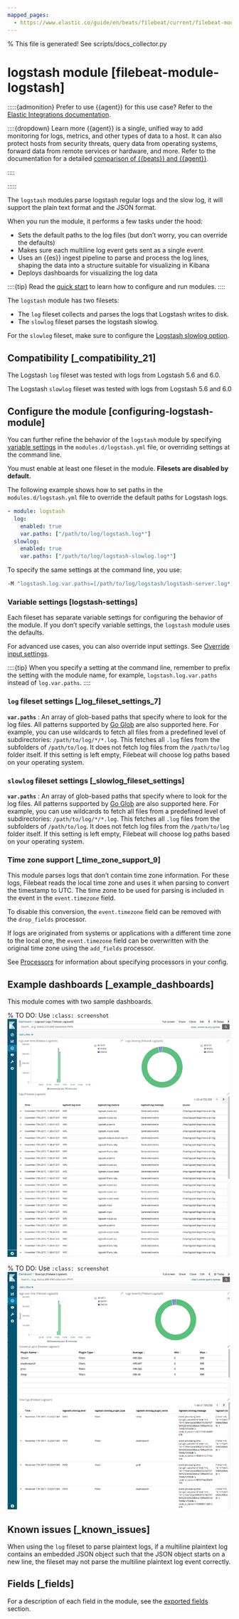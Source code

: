 ```yaml
---
mapped_pages:
  - https://www.elastic.co/guide/en/beats/filebeat/current/filebeat-module-logstash.html
---
```


% This file is generated! See scripts/docs_collector.py

# logstash module [filebeat-module-logstash]

:::::{admonition} Prefer to use {{agent}} for this use case?
Refer to the [Elastic Integrations documentation](integration-docs://reference/logstash/index.md).

::::{dropdown} Learn more
{{agent}} is a single, unified way to add monitoring for logs, metrics, and other types of data to a host. It can also protect hosts from security threats, query data from operating systems, forward data from remote services or hardware, and more. Refer to the documentation for a detailed [comparison of {{beats}} and {{agent}}](docs-content://reference/fleet/index.md).

::::


:::::


The `logstash` modules parse logstash regular logs and the slow log, it will support the plain text format and the JSON format.

When you run the module, it performs a few tasks under the hood:

* Sets the default paths to the log files (but don’t worry, you can override the defaults)
* Makes sure each multiline log event gets sent as a single event
* Uses an {{es}} ingest pipeline to parse and process the log lines, shaping the data into a structure suitable for visualizing in Kibana
* Deploys dashboards for visualizing the log data

::::{tip}
Read the [quick start](/reference/filebeat/filebeat-installation-configuration.md) to learn how to configure and run modules.
::::


The `logstash` module has two filesets:

* The `log` fileset collects and parses the logs that Logstash writes to disk.
* The `slowlog` fileset parses the logstash slowlog.

For the `slowlog` fileset, make sure to configure the [Logstash slowlog option](logstash://reference/logging.md#_slowlog).


## Compatibility [_compatibility_21]

The Logstash `log` fileset was tested with logs from Logstash 5.6 and 6.0.

The Logstash `slowlog` fileset was tested with logs from Logstash 5.6 and 6.0


## Configure the module [configuring-logstash-module]

You can further refine the behavior of the `logstash` module by specifying [variable settings](#logstash-settings) in the `modules.d/logstash.yml` file, or overriding settings at the command line.

You must enable at least one fileset in the module. **Filesets are disabled by default.**

The following example shows how to set paths in the `modules.d/logstash.yml` file to override the default paths for Logstash logs.

```yaml
- module: logstash
  log:
    enabled: true
    var.paths: ["/path/to/log/logstash.log*"]
  slowlog:
    enabled: true
    var.paths: ["/path/to/log/logstash-slowlog.log*"]
```

To specify the same settings at the command line, you use:

```sh
-M "logstash.log.var.paths=[/path/to/log/logstash/logstash-server.log*]" -M "logstash.slowlog.var.paths=[/path/to/log/logstash/logstash-slowlog.log*]"
```


### Variable settings [logstash-settings]

Each fileset has separate variable settings for configuring the behavior of the module. If you don’t specify variable settings, the `logstash` module uses the defaults.

For advanced use cases, you can also override input settings. See [Override input settings](/reference/filebeat/advanced-settings.md).

::::{tip}
When you specify a setting at the command line, remember to prefix the setting with the module name, for example, `logstash.log.var.paths` instead of `log.var.paths`.
::::



### `log` fileset settings [_log_fileset_settings_7]

**`var.paths`**
:   An array of glob-based paths that specify where to look for the log files. All patterns supported by [Go Glob](https://golang.org/pkg/path/filepath/#Glob) are also supported here. For example, you can use wildcards to fetch all files from a predefined level of subdirectories: `/path/to/log/*/*.log`. This fetches all `.log` files from the subfolders of `/path/to/log`. It does not fetch log files from the `/path/to/log` folder itself. If this setting is left empty, Filebeat will choose log paths based on your operating system.


### `slowlog` fileset settings [_slowlog_fileset_settings]

**`var.paths`**
:   An array of glob-based paths that specify where to look for the log files. All patterns supported by [Go Glob](https://golang.org/pkg/path/filepath/#Glob) are also supported here. For example, you can use wildcards to fetch all files from a predefined level of subdirectories: `/path/to/log/*/*.log`. This fetches all `.log` files from the subfolders of `/path/to/log`. It does not fetch log files from the `/path/to/log` folder itself. If this setting is left empty, Filebeat will choose log paths based on your operating system.


### Time zone support [_time_zone_support_9]

This module parses logs that don’t contain time zone information. For these logs, Filebeat reads the local time zone and uses it when parsing to convert the timestamp to UTC. The time zone to be used for parsing is included in the event in the `event.timezone` field.

To disable this conversion, the `event.timezone` field can be removed with the `drop_fields` processor.

If logs are originated from systems or applications with a different time zone to the local one, the `event.timezone` field can be overwritten with the original time zone using the `add_fields` processor.

See [Processors](/reference/filebeat/filtering-enhancing-data.md) for information about specifying processors in your config.


## Example dashboards [_example_dashboards]

This module comes with two sample dashboards.

% TO DO: Use `:class: screenshot`
![kibana logstash log](images/kibana-logstash-log.png)

% TO DO: Use `:class: screenshot`
![kibana logstash slowlog](images/kibana-logstash-slowlog.png)


## Known issues [_known_issues]

When using the `log` fileset to parse plaintext logs, if a multiline plaintext log contains an embedded JSON object such that the JSON object starts on a new line, the fileset may not parse the multiline plaintext log event correctly.

## Fields [_fields]

For a description of each field in the module, see the [exported fields](/reference/filebeat/exported-fields-logstash.md) section.
